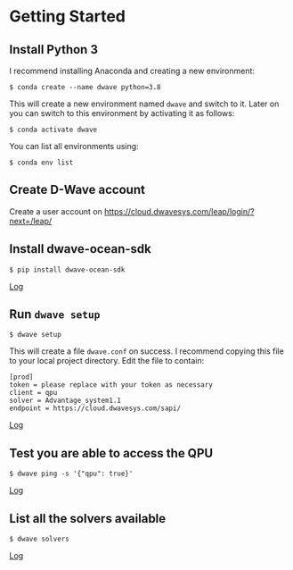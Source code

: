 # Getting Started

## Install Python 3

I recommend installing Anaconda and creating a new environment:

```
$ conda create --name dwave python=3.8
```

This will create a new environment named `dwave` and switch to it.
Later on you can switch to this environment by activating it as follows:

```
$ conda activate dwave
```

You can list all environments using:

```
$ conda env list
```

## Create D-Wave account

Create a user account on https://cloud.dwavesys.com/leap/login/?next=/leap/

## Install dwave-ocean-sdk

```
$ pip install dwave-ocean-sdk
```

[Log](https://gist.github.com/siddjain/e9597aa1febe617c375dbeee5319fc8d)

## Run `dwave setup`

```
$ dwave setup
```

This will create a file `dwave.conf` on success. I recommend copying this file to your local project directory. Edit
the file to contain:

```
[prod]
token = please replace with your token as necessary
client = qpu
solver = Advantage_system1.1
endpoint = https://cloud.dwavesys.com/sapi/
```

[Log](https://gist.github.com/siddjain/448bae36695d72a19c176953da543e03)

## Test you are able to access the QPU

```
$ dwave ping -s '{"qpu": true}'
```

[Log](https://gist.github.com/siddjain/fb4c07cbad5d39e50d69e81c2511b1c2)

## List all the solvers available

```
$ dwave solvers
```

[Log](https://gist.github.com/siddjain/b229edd138234f168a212a5583421b9b)